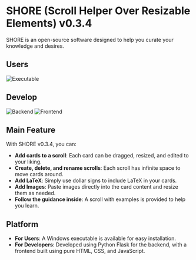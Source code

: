 # SHORE (Scroll Helper Over Resizable Elements) v0.3.4
SHORE is an open-source software designed to help you curate your knowledge and desires.

## Users
![Executable](https://img.shields.io/badge/Platform-Windows%20Executable-orange)

## Develop
![Backend](https://img.shields.io/badge/Language-Python-blue)
![Frontend](https://img.shields.io/badge/Frontend-HTML%2C%20CSS%2C%20JavaScript-brightgreen)

## Main Feature
With SHORE v0.3.4, you can:
- **Add cards to a scroll**: Each card can be dragged, resized, and edited to your liking.
- **Create, delete, and rename scrolls**: Each scroll has infinite space to move cards around.
- **Add LaTeX**: Simply use dollar signs to include LaTeX in your cards.
- **Add Images**: Paste images directly into the card content and resize them as needed.
- **Follow the guidance inside**: A scroll with examples is provided to help you learn.

## Platform
- **For Users**: A Windows executable is available for easy installation.
- **For Developers**: Developed using Python Flask for the backend, with a frontend built using pure HTML, CSS, and JavaScript.
